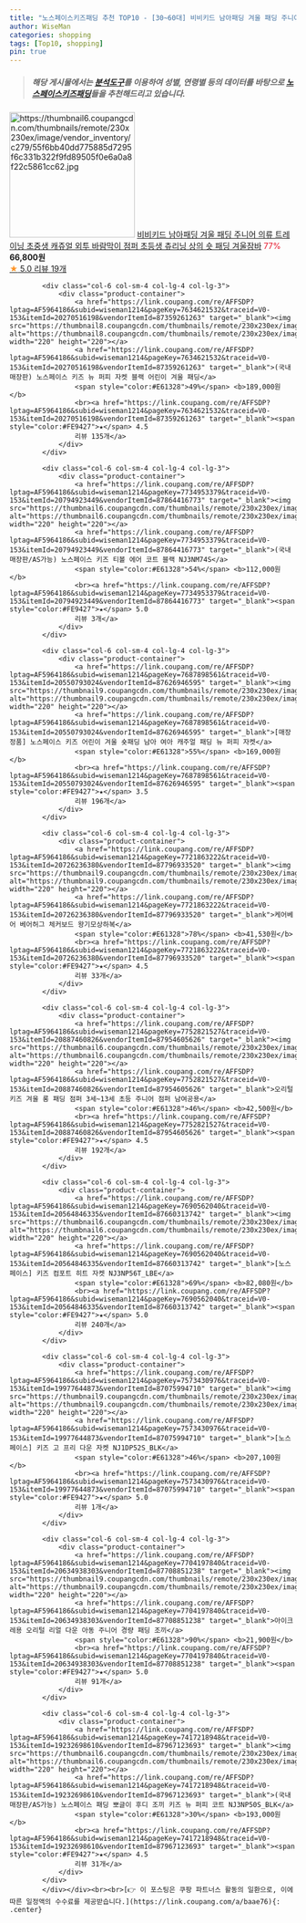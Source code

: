 ```yaml
---
title: "노스페이스키즈패딩 추천 TOP10 - [30~60대] 비비키드 남아패딩 겨울 패딩 주니어 의류 트레이닝 초중생 캐쥬얼 외투 바람막이 점퍼 초등생 츄리닝 상의 숏 패딩 겨울잠바"
author: WiseMan
categories: shopping
tags: [Top10, shopping]
pin: true
---
```


> ##### 해당 게시물에서는 [**분석도구**](https://itemscout.io/)를 이용하여 **성별**, **연령별** 등의 데이터를 바탕으로 [**노스페이스키즈패딩**](https://link.coupang.com/a/baae76)들을 추천해드리고 있습니다.
<div class="container"><div class="row">
            <div class="col-6 col-sm-4 col-lg-4 col-lg-3">
                <div class="product-container">
                    <a href="https://link.coupang.com/re/AFFSDP?lptag=AF5964186&subid=wiseman1214&pageKey=7729579848&traceid=V0-153&itemId=20767333436&vendorItemId=87837345709" target="_blank"><img src="https://thumbnail6.coupangcdn.com/thumbnails/remote/230x230ex/image/vendor_inventory/c279/55f6bb40dd775885d7295f6c331b322f9fd89505f0e6a0a8f22c5861cc62.jpg" alt="https://thumbnail6.coupangcdn.com/thumbnails/remote/230x230ex/image/vendor_inventory/c279/55f6bb40dd775885d7295f6c331b322f9fd89505f0e6a0a8f22c5861cc62.jpg" width="220" height="220"></a>
                    <a href="https://link.coupang.com/re/AFFSDP?lptag=AF5964186&subid=wiseman1214&pageKey=7729579848&traceid=V0-153&itemId=20767333436&vendorItemId=87837345709" target="_blank">비비키드 남아패딩 겨울 패딩 주니어 의류 트레이닝 초중생 캐쥬얼 외투 바람막이 점퍼 초등생 츄리닝 상의 숏 패딩 겨울잠바</a>
                    <span style="color:#E61328">77%</span> <b>66,800원</b>
                    <br><a href="https://link.coupang.com/re/AFFSDP?lptag=AF5964186&subid=wiseman1214&pageKey=7729579848&traceid=V0-153&itemId=20767333436&vendorItemId=87837345709" target="_blank"><span style="color:#FE9427">★</span> 5.0
                    리뷰 19개</a>
                </div>
            </div>
            
            <div class="col-6 col-sm-4 col-lg-4 col-lg-3">
                <div class="product-container">
                    <a href="https://link.coupang.com/re/AFFSDP?lptag=AF5964186&subid=wiseman1214&pageKey=7634621532&traceid=V0-153&itemId=20270516198&vendorItemId=87359261263" target="_blank"><img src="https://thumbnail8.coupangcdn.com/thumbnails/remote/230x230ex/image/vendor_inventory/7439/1e1beb6e03b35f7db4e6760a001d62eae53b0e1d107629a5c5fa5813a65c.jpg" alt="https://thumbnail8.coupangcdn.com/thumbnails/remote/230x230ex/image/vendor_inventory/7439/1e1beb6e03b35f7db4e6760a001d62eae53b0e1d107629a5c5fa5813a65c.jpg" width="220" height="220"></a>
                    <a href="https://link.coupang.com/re/AFFSDP?lptag=AF5964186&subid=wiseman1214&pageKey=7634621532&traceid=V0-153&itemId=20270516198&vendorItemId=87359261263" target="_blank">(국내매장판) 노스페이스 키즈 뉴 퍼피 자켓 블랙 어린이 겨울 패딩</a>
                    <span style="color:#E61328">49%</span> <b>189,000원</b>
                    <br><a href="https://link.coupang.com/re/AFFSDP?lptag=AF5964186&subid=wiseman1214&pageKey=7634621532&traceid=V0-153&itemId=20270516198&vendorItemId=87359261263" target="_blank"><span style="color:#FE9427">★</span> 4.5
                    리뷰 135개</a>
                </div>
            </div>
            
            <div class="col-6 col-sm-4 col-lg-4 col-lg-3">
                <div class="product-container">
                    <a href="https://link.coupang.com/re/AFFSDP?lptag=AF5964186&subid=wiseman1214&pageKey=7734953379&traceid=V0-153&itemId=20794923449&vendorItemId=87864416773" target="_blank"><img src="https://thumbnail6.coupangcdn.com/thumbnails/remote/230x230ex/image/vendor_inventory/72d5/01065e40acf7aa960c5333a9628844ab09439b7e0ee17593c871db54b507.PNG" alt="https://thumbnail6.coupangcdn.com/thumbnails/remote/230x230ex/image/vendor_inventory/72d5/01065e40acf7aa960c5333a9628844ab09439b7e0ee17593c871db54b507.PNG" width="220" height="220"></a>
                    <a href="https://link.coupang.com/re/AFFSDP?lptag=AF5964186&subid=wiseman1214&pageKey=7734953379&traceid=V0-153&itemId=20794923449&vendorItemId=87864416773" target="_blank">(국내매장판/AS가능) 노스페이스 키즈 티볼 에어 코트 블랙 NJ3NM74S</a>
                    <span style="color:#E61328">54%</span> <b>112,000원</b>
                    <br><a href="https://link.coupang.com/re/AFFSDP?lptag=AF5964186&subid=wiseman1214&pageKey=7734953379&traceid=V0-153&itemId=20794923449&vendorItemId=87864416773" target="_blank"><span style="color:#FE9427">★</span> 5.0
                    리뷰 3개</a>
                </div>
            </div>
            
            <div class="col-6 col-sm-4 col-lg-4 col-lg-3">
                <div class="product-container">
                    <a href="https://link.coupang.com/re/AFFSDP?lptag=AF5964186&subid=wiseman1214&pageKey=7687898561&traceid=V0-153&itemId=20550793024&vendorItemId=87626946595" target="_blank"><img src="https://thumbnail9.coupangcdn.com/thumbnails/remote/230x230ex/image/vendor_inventory/dc36/4f71b5a1a1277d3ff601be50265752adabffbd7542b96d16713e17ad9e8b.png" alt="https://thumbnail9.coupangcdn.com/thumbnails/remote/230x230ex/image/vendor_inventory/dc36/4f71b5a1a1277d3ff601be50265752adabffbd7542b96d16713e17ad9e8b.png" width="220" height="220"></a>
                    <a href="https://link.coupang.com/re/AFFSDP?lptag=AF5964186&subid=wiseman1214&pageKey=7687898561&traceid=V0-153&itemId=20550793024&vendorItemId=87626946595" target="_blank">[매장정품] 노스페이스 키즈 어린이 겨울 숏패딩 남아 여아 캐주얼 패딩 뉴 퍼피 자켓</a>
                    <span style="color:#E61328">55%</span> <b>169,000원</b>
                    <br><a href="https://link.coupang.com/re/AFFSDP?lptag=AF5964186&subid=wiseman1214&pageKey=7687898561&traceid=V0-153&itemId=20550793024&vendorItemId=87626946595" target="_blank"><span style="color:#FE9427">★</span> 3.5
                    리뷰 196개</a>
                </div>
            </div>
            
            <div class="col-6 col-sm-4 col-lg-4 col-lg-3">
                <div class="product-container">
                    <a href="https://link.coupang.com/re/AFFSDP?lptag=AF5964186&subid=wiseman1214&pageKey=7721863222&traceid=V0-153&itemId=20726236380&vendorItemId=87796933520" target="_blank"><img src="https://thumbnail9.coupangcdn.com/thumbnails/remote/230x230ex/image/vendor_inventory/ee56/e02a8ec4c89e1974404730d28ae1b19bc8069b6b447cf7e3d449e7c33916.jpg" alt="https://thumbnail9.coupangcdn.com/thumbnails/remote/230x230ex/image/vendor_inventory/ee56/e02a8ec4c89e1974404730d28ae1b19bc8069b6b447cf7e3d449e7c33916.jpg" width="220" height="220"></a>
                    <a href="https://link.coupang.com/re/AFFSDP?lptag=AF5964186&subid=wiseman1214&pageKey=7721863222&traceid=V0-153&itemId=20726236380&vendorItemId=87796933520" target="_blank">케어베어 베어허그 체커보드 왕기모상하복</a>
                    <span style="color:#E61328">78%</span> <b>41,530원</b>
                    <br><a href="https://link.coupang.com/re/AFFSDP?lptag=AF5964186&subid=wiseman1214&pageKey=7721863222&traceid=V0-153&itemId=20726236380&vendorItemId=87796933520" target="_blank"><span style="color:#FE9427">★</span> 4.5
                    리뷰 33개</a>
                </div>
            </div>
            
            <div class="col-6 col-sm-4 col-lg-4 col-lg-3">
                <div class="product-container">
                    <a href="https://link.coupang.com/re/AFFSDP?lptag=AF5964186&subid=wiseman1214&pageKey=7752821527&traceid=V0-153&itemId=20887460826&vendorItemId=87954605626" target="_blank"><img src="https://thumbnail6.coupangcdn.com/thumbnails/remote/230x230ex/image/vendor_inventory/df89/35cdd55781180921bf105d32889af181efab304e67254b00874b1cf4e20e.jpg" alt="https://thumbnail6.coupangcdn.com/thumbnails/remote/230x230ex/image/vendor_inventory/df89/35cdd55781180921bf105d32889af181efab304e67254b00874b1cf4e20e.jpg" width="220" height="220"></a>
                    <a href="https://link.coupang.com/re/AFFSDP?lptag=AF5964186&subid=wiseman1214&pageKey=7752821527&traceid=V0-153&itemId=20887460826&vendorItemId=87954605626" target="_blank">오리털 키즈 겨울 롱 패딩 점퍼 3세~13세 초등 주니어 점퍼 남여공용</a>
                    <span style="color:#E61328">46%</span> <b>42,500원</b>
                    <br><a href="https://link.coupang.com/re/AFFSDP?lptag=AF5964186&subid=wiseman1214&pageKey=7752821527&traceid=V0-153&itemId=20887460826&vendorItemId=87954605626" target="_blank"><span style="color:#FE9427">★</span> 4.5
                    리뷰 192개</a>
                </div>
            </div>
            
            <div class="col-6 col-sm-4 col-lg-4 col-lg-3">
                <div class="product-container">
                    <a href="https://link.coupang.com/re/AFFSDP?lptag=AF5964186&subid=wiseman1214&pageKey=7690562040&traceid=V0-153&itemId=20564846335&vendorItemId=87660313742" target="_blank"><img src="https://thumbnail6.coupangcdn.com/thumbnails/remote/230x230ex/image/vendor_inventory/2d64/7e014abe805846e26d25a0e3e51259b4d51f9447e18189c6f43f23028fa2.jpg" alt="https://thumbnail6.coupangcdn.com/thumbnails/remote/230x230ex/image/vendor_inventory/2d64/7e014abe805846e26d25a0e3e51259b4d51f9447e18189c6f43f23028fa2.jpg" width="220" height="220"></a>
                    <a href="https://link.coupang.com/re/AFFSDP?lptag=AF5964186&subid=wiseman1214&pageKey=7690562040&traceid=V0-153&itemId=20564846335&vendorItemId=87660313742" target="_blank">[노스페이스] 키즈 컴포트 히트 자켓 NJ3NP56T_LBE</a>
                    <span style="color:#E61328">69%</span> <b>82,080원</b>
                    <br><a href="https://link.coupang.com/re/AFFSDP?lptag=AF5964186&subid=wiseman1214&pageKey=7690562040&traceid=V0-153&itemId=20564846335&vendorItemId=87660313742" target="_blank"><span style="color:#FE9427">★</span> 5.0
                    리뷰 240개</a>
                </div>
            </div>
            
            <div class="col-6 col-sm-4 col-lg-4 col-lg-3">
                <div class="product-container">
                    <a href="https://link.coupang.com/re/AFFSDP?lptag=AF5964186&subid=wiseman1214&pageKey=7573430976&traceid=V0-153&itemId=19977644873&vendorItemId=87075994710" target="_blank"><img src="https://thumbnail9.coupangcdn.com/thumbnails/remote/230x230ex/image/vendor_inventory/08aa/0575b56765aed47f29ab8779358954800160631bf7299ad654ee67a8df13.jpg" alt="https://thumbnail9.coupangcdn.com/thumbnails/remote/230x230ex/image/vendor_inventory/08aa/0575b56765aed47f29ab8779358954800160631bf7299ad654ee67a8df13.jpg" width="220" height="220"></a>
                    <a href="https://link.coupang.com/re/AFFSDP?lptag=AF5964186&subid=wiseman1214&pageKey=7573430976&traceid=V0-153&itemId=19977644873&vendorItemId=87075994710" target="_blank">[노스페이스] 키즈 고 프리 다운 자켓 NJ1DP52S_BLK</a>
                    <span style="color:#E61328">46%</span> <b>207,100원</b>
                    <br><a href="https://link.coupang.com/re/AFFSDP?lptag=AF5964186&subid=wiseman1214&pageKey=7573430976&traceid=V0-153&itemId=19977644873&vendorItemId=87075994710" target="_blank"><span style="color:#FE9427">★</span> 5.0
                    리뷰 1개</a>
                </div>
            </div>
            
            <div class="col-6 col-sm-4 col-lg-4 col-lg-3">
                <div class="product-container">
                    <a href="https://link.coupang.com/re/AFFSDP?lptag=AF5964186&subid=wiseman1214&pageKey=7704197840&traceid=V0-153&itemId=20634938303&vendorItemId=87708851238" target="_blank"><img src="https://thumbnail9.coupangcdn.com/thumbnails/remote/230x230ex/image/vendor_inventory/a4d1/705af05b97fee920b97cc2bf23dea38e5308707b386af5647b8ef26dc26f.jpg" alt="https://thumbnail9.coupangcdn.com/thumbnails/remote/230x230ex/image/vendor_inventory/a4d1/705af05b97fee920b97cc2bf23dea38e5308707b386af5647b8ef26dc26f.jpg" width="220" height="220"></a>
                    <a href="https://link.coupang.com/re/AFFSDP?lptag=AF5964186&subid=wiseman1214&pageKey=7704197840&traceid=V0-153&itemId=20634938303&vendorItemId=87708851238" target="_blank">아이크레용 오리털 리얼 다운 아동 주니어 경량 패딩 조끼</a>
                    <span style="color:#E61328">90%</span> <b>21,900원</b>
                    <br><a href="https://link.coupang.com/re/AFFSDP?lptag=AF5964186&subid=wiseman1214&pageKey=7704197840&traceid=V0-153&itemId=20634938303&vendorItemId=87708851238" target="_blank"><span style="color:#FE9427">★</span> 5.0
                    리뷰 91개</a>
                </div>
            </div>
            
            <div class="col-6 col-sm-4 col-lg-4 col-lg-3">
                <div class="product-container">
                    <a href="https://link.coupang.com/re/AFFSDP?lptag=AF5964186&subid=wiseman1214&pageKey=7417218948&traceid=V0-153&itemId=19232698610&vendorItemId=87967123693" target="_blank"><img src="https://thumbnail6.coupangcdn.com/thumbnails/remote/230x230ex/image/vendor_inventory/f0aa/47038678fd4a15867d09881a566d72479a8cbd80fde1a2223bd115135154.JPG" alt="https://thumbnail6.coupangcdn.com/thumbnails/remote/230x230ex/image/vendor_inventory/f0aa/47038678fd4a15867d09881a566d72479a8cbd80fde1a2223bd115135154.JPG" width="220" height="220"></a>
                    <a href="https://link.coupang.com/re/AFFSDP?lptag=AF5964186&subid=wiseman1214&pageKey=7417218948&traceid=V0-153&itemId=19232698610&vendorItemId=87967123693" target="_blank">(국내매장판/AS가능) 노스페이스 패딩 뽀글이 후디 조끼 키즈 뉴 퍼피 코트 NJ3NP50S_BLK</a>
                    <span style="color:#E61328">30%</span> <b>193,000원</b>
                    <br><a href="https://link.coupang.com/re/AFFSDP?lptag=AF5964186&subid=wiseman1214&pageKey=7417218948&traceid=V0-153&itemId=19232698610&vendorItemId=87967123693" target="_blank"><span style="color:#FE9427">★</span> 4.5
                    리뷰 31개</a>
                </div>
            </div>
            </div></div><br><br>[👉 이 포스팅은 쿠팡 파트너스 활동의 일환으로, 이에 따른 일정액의 수수료를 제공받습니다.](https://link.coupang.com/a/baae76){: .center}